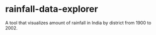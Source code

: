 # rainfall-data-explorer
A tool that visualizes amount of rainfall in India by district from 1900 to 2002.
